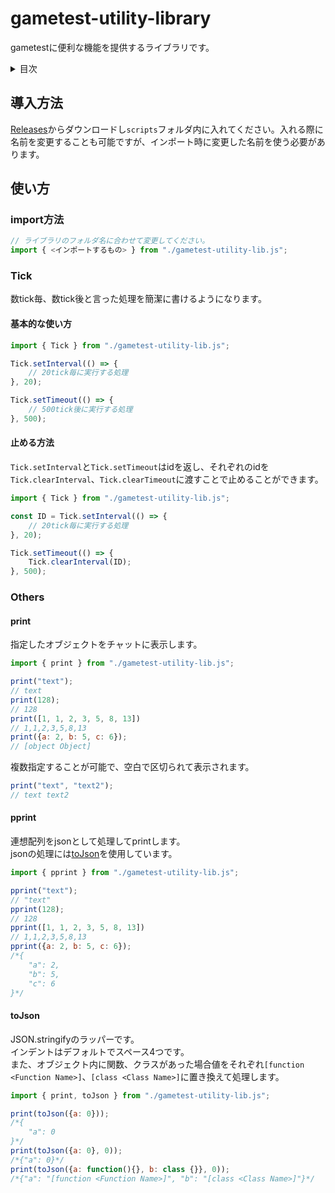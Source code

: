 # gametest-utility-library
gametestに便利な機能を提供するライブラリです。

<!-- START doctoc generated TOC please keep comment here to allow auto update -->
<!-- DON'T EDIT THIS SECTION, INSTEAD RE-RUN doctoc TO UPDATE -->
<details>
<summary>目次</summary>

- [導入方法](#%E5%B0%8E%E5%85%A5%E6%96%B9%E6%B3%95)
- [使い方](#%E4%BD%BF%E3%81%84%E6%96%B9)
  - [import方法](#import%E6%96%B9%E6%B3%95)
  - [Tick](#tick)
    - [基本的な使い方](#%E5%9F%BA%E6%9C%AC%E7%9A%84%E3%81%AA%E4%BD%BF%E3%81%84%E6%96%B9)
    - [止める方法](#%E6%AD%A2%E3%82%81%E3%82%8B%E6%96%B9%E6%B3%95)
  - [Others](#others)
    - [print](#print)
    - [pprint](#pprint)
    - [toJson](#tojson)

</details>
<!-- END doctoc generated TOC please keep comment here to allow auto update -->

## 導入方法
[Releases](https://github.com/Lapis256/gametest-utility-library/releases)からダウンロードし`scripts`フォルダ内に入れてください。入れる際に名前を変更することも可能ですが、インポート時に変更した名前を使う必要があります。
## 使い方
### import方法
```js
// ライブラリのフォルダ名に合わせて変更してください。
import { <インポートするもの> } from "./gametest-utility-lib.js";
```

### Tick
数tick毎、数tick後と言った処理を簡潔に書けるようになります。
#### 基本的な使い方
```js
import { Tick } from "./gametest-utility-lib.js";

Tick.setInterval(() => {
    // 20tick毎に実行する処理
}, 20);

Tick.setTimeout(() => {
    // 500tick後に実行する処理
}, 500);
```
#### 止める方法
`Tick.setInterval`と`Tick.setTimeout`はidを返し、それぞれのidを`Tick.clearInterval`、`Tick.clearTimeout`に渡すことで止めることができます。
```js
import { Tick } from "./gametest-utility-lib.js";

const ID = Tick.setInterval(() => {
    // 20tick毎に実行する処理
}, 20);

Tick.setTimeout(() => {
    Tick.clearInterval(ID);
}, 500);
```
### Others
#### print
指定したオブジェクトをチャットに表示します。
```js
import { print } from "./gametest-utility-lib.js";

print("text");
// text
print(128);
// 128
print([1, 1, 2, 3, 5, 8, 13])
// 1,1,2,3,5,8,13
print({a: 2, b: 5, c: 6});
// [object Object]
```
複数指定することが可能で、空白で区切られて表示されます。
```js
print("text", "text2");
// text text2
```
#### pprint
連想配列をjsonとして処理してprintします。  
jsonの処理には[toJson](#tojson)を使用しています。
```js
import { pprint } from "./gametest-utility-lib.js";

pprint("text");
// "text"
pprint(128);
// 128
pprint([1, 1, 2, 3, 5, 8, 13])
// 1,1,2,3,5,8,13
pprint({a: 2, b: 5, c: 6});
/*{
    "a": 2,
    "b": 5,
    "c": 6
}*/
```

#### toJson
JSON.stringifyのラッパーです。  
インデントはデフォルトでスペース4つです。  
また、オブジェクト内に関数、クラスがあった場合値をそれぞれ`[function <Function Name>]`、`[class <Class Name>]`に置き換えて処理します。
```js
import { print, toJson } from "./gametest-utility-lib.js";

print(toJson({a: 0}));
/*{
    "a": 0
}*/
print(toJson({a: 0}, 0));
/*{"a": 0}*/
print(toJson({a: function(){}, b: class {}}, 0));
/*{"a": "[function <Function Name>]", "b": "[class <Class Name>]"}*/
```

